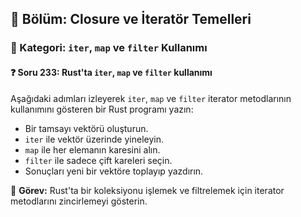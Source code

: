 ## 📘 Bölüm: Closure ve İteratör Temelleri  
### 🔹 Kategori: `iter`, `map` ve `filter` Kullanımı  
#### ❓ Soru 233: Rust'ta `iter`, `map` ve `filter` kullanımı

Aşağıdaki adımları izleyerek `iter`, `map` ve `filter` iterator metodlarının kullanımını gösteren bir Rust programı yazın:

- Bir tamsayı vektörü oluşturun.
- `iter` ile vektör üzerinde yineleyin.
- `map` ile her elemanın karesini alın.
- `filter` ile sadece çift kareleri seçin.
- Sonuçları yeni bir vektöre toplayıp yazdırın.

🔧 **Görev:** Rust'ta bir koleksiyonu işlemek ve filtrelemek için iterator metodlarını zincirlemeyi gösterin.
